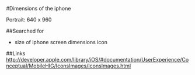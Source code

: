 #Dimensions of the iphone

Portrait:
640 x 960



##Searched for
* size of iphone screen dimensions icon

##Links
http://developer.apple.com/library/iOS/#documentation/UserExperience/Conceptual/MobileHIG/IconsImages/IconsImages.html